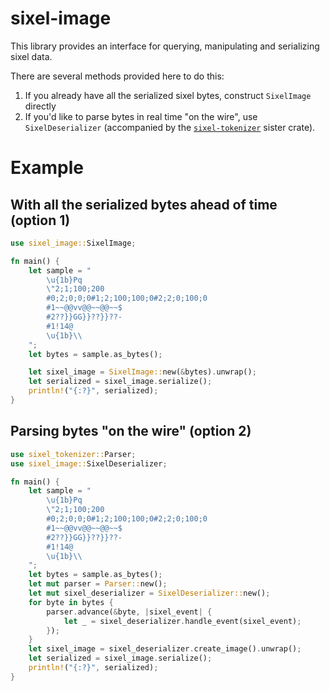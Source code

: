 # sixel-image

This library provides an interface for querying, manipulating and serializing sixel data.

There are several methods provided here to do this:

1. If you already have all the serialized sixel bytes, construct `SixelImage` directly
2. If you'd like to parse bytes in real time "on the wire", use `SixelDeserializer` (accompanied by the [`sixel-tokenizer`](https://github.com/zellij-org/sixel-tokenizer) sister crate).

# Example

## With all the serialized bytes ahead of time (option 1)
```rust
use sixel_image::SixelImage;

fn main() {
    let sample = "
        \u{1b}Pq
        \"2;1;100;200
        #0;2;0;0;0#1;2;100;100;0#2;2;0;100;0
        #1~~@@vv@@~~@@~~$
        #2??}}GG}}??}}??-
        #1!14@
        \u{1b}\\
    ";
    let bytes = sample.as_bytes();

    let sixel_image = SixelImage::new(&bytes).unwrap();
    let serialized = sixel_image.serialize();
    println!("{:?}", serialized);
}
```

## Parsing bytes "on the wire" (option 2)
```rust
use sixel_tokenizer::Parser;
use sixel_image::SixelDeserializer;

fn main() {
    let sample = "
        \u{1b}Pq
        \"2;1;100;200
        #0;2;0;0;0#1;2;100;100;0#2;2;0;100;0
        #1~~@@vv@@~~@@~~$
        #2??}}GG}}??}}??-
        #1!14@
        \u{1b}\\
    ";
    let bytes = sample.as_bytes();
    let mut parser = Parser::new();
    let mut sixel_deserializer = SixelDeserializer::new();
    for byte in bytes {
        parser.advance(&byte, |sixel_event| {
            let _ = sixel_deserializer.handle_event(sixel_event);
        });
    }
    let sixel_image = sixel_deserializer.create_image().unwrap();
    let serialized = sixel_image.serialize();
    println!("{:?}", serialized);
}
```
